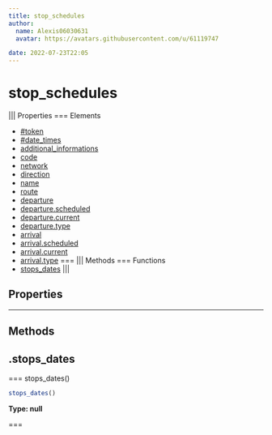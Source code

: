 ```yaml
---
title: stop_schedules
author:
  name: Alexis06030631
  avatar: https://avatars.githubusercontent.com/u/61119747

date: 2022-07-23T22:05
---
```


# stop_schedules

||| Properties
=== Elements
- [#token](##token)
- [#date_times](##date_times)
- [additional_informations](#additional_informations)
- [code](#code)
- [network](#network)
- [direction](#direction)
- [name](#name)
- [route](#route)
- [departure](#departure)
- [departure.scheduled](#departure.scheduled)
- [departure.current](#departure.current)
- [departure.type](#departure.type)
- [arrival](#arrival)
- [arrival.scheduled](#arrival.scheduled)
- [arrival.current](#arrival.current)
- [arrival.type](#arrival.type)
===
||| Methods
=== Functions
- [stops_dates](#stops_dates)
|||
## Properties
---
## Methods
## .stops_dates

=== stops_dates()




```javascript
stops_dates()
```
**Type: null**

===


